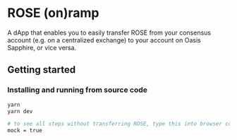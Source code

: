 # ROSE (on)ramp

A dApp that enables you to easily transfer ROSE from your consensus account
(e.g. on a centralized exchange) to your account on Oasis Sapphire, or vice
versa.


## Getting started

### Installing and running from source code

```sh
yarn
yarn dev

# to see all steps without transferring ROSE, type this into browser console
mock = true
```
